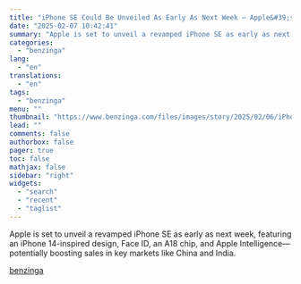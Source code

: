 ```yaml
---
title: "iPhone SE Could Be Unveiled As Early As Next Week — Apple&#39;s Budget Model To Feature iPhone 14 Design And AI Features"
date: "2025-02-07 10:42:41"
summary: "Apple is set to unveil a revamped iPhone SE as early as next week, featuring an iPhone 14-inspired design, Face ID, an A18 chip, and Apple Intelligence—potentially boosting sales in key markets like China and India."
categories:
  - "benzinga"
lang:
  - "en"
translations:
  - "en"
tags:
  - "benzinga"
menu: ""
thumbnail: "https://www.benzinga.com/files/images/story/2025/02/06/iPhone.jpeg"
lead: ""
comments: false
authorbox: false
pager: true
toc: false
mathjax: false
sidebar: "right"
widgets:
  - "search"
  - "recent"
  - "taglist"
---
```


Apple is set to unveil a revamped iPhone SE as early as next week, featuring an iPhone 14-inspired design, Face ID, an A18 chip, and Apple Intelligence—potentially boosting sales in key markets like China and India.

[benzinga](https://www.benzinga.com/media/25/02/43550876/iphone-se-could-be-unveiled-as-early-as-next-week-apples-budget-model-to-feature-iphone-14-design-and-ai-features)
